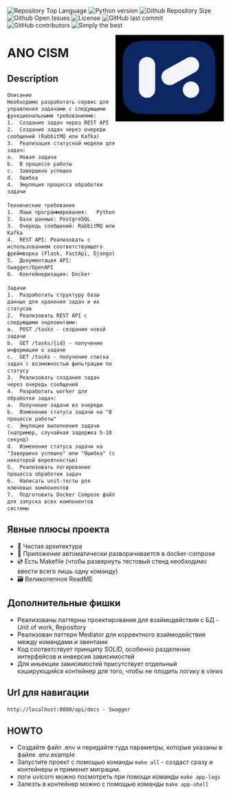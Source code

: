 ![Repository Top Language](https://img.shields.io/github/languages/top/Simongolovinskiy/task-scheduler)
![Python version](https://img.shields.io/badge/python-3.10-blue.svg)
![Github Repository Size](https://img.shields.io/github/repo-size/Simongolovinskiy/task-scheduler)
![Github Open Issues](https://img.shields.io/github/issues/Simongolovinskiy/task-scheduler)
![License](https://img.shields.io/badge/license-MIT-green)
![GitHub last commit](https://img.shields.io/github/last-commit/Simongolovinskiy/task-scheduler)
![GitHub contributors](https://img.shields.io/github/contributors/Simongolovinskiy/task-scheduler)
![Simply the best](https://img.shields.io/badge/simply-the%20best%20%3B%29-orange)

<img align="right" width="50%" src="images/image.jpg">

# ANO CISM

## Description
```
Описание
Необходимо разработать сервис для управления задачами с следующими функциональными требованиями:
1.	Создание задач через REST API
2.	Создание задач через очереди сообщений (RabbitMQ или Kafka)
3.	Реализация статусной модели для задач:
a.	Новая задача
b.	В процессе работы
c.	Завершено успешно
d.	Ошибка
4.	Эмуляция процесса обработки задачи

Технические требования
1.	Язык программирования:   Python
2.	База данных: PostgreSQL
3.	Очередь сообщений: RabbitMQ или Kafka
4.	REST API: Реализовать с использованием соответствующего фреймворка (Flask, FastApi, Django)
5.	Документация API: Swagger/OpenAPI
6.	Контейнеризация: Docker

Задачи
1.	Разработать структуру базы данных для хранения задач и их статусов
2.	Реализовать REST API с следующими эндпоинтами:
a.	POST /tasks - создание новой задачи
b.	GET /tasks/{id} - получение информации о задаче
c.	GET /tasks - получение списка задач с возможностью фильтрации по статусу
3.	Реализовать создание задач через очередь сообщений
4.	Разработать worker для обработки задач:
a.	Получение задачи из очереди
b.	Изменение статуса задачи на "В процессе работы"
c.	Эмуляция выполнения задачи (например, случайная задержка 5-10 секунд)
d.	Изменение статуса задачи на "Завершено успешно" или "Ошибка" (с некоторой вероятностью)
5.	Реализовать логирование процесса обработки задач
6.	Написать unit-тесты для ключевых компонентов
7.	Подготовить Docker Compose файл для запуска всех компонентов системы

```

## Явные плюсы проекта

- :trident: Чистая архитектура
- :book: Приложение автоматически разворачивается в docker-compose
- :cd: Есть Makefile (чтобы развернуть тестовый стенд необходимо ввести всего лишь одну команду)
- :card_file_box: Великолепное ReadME

## Дополнительные фишки
- Реализованы паттерны проектирования для взаймодействия с БД - Unit of work, Repository
- Реализован паттерн Mediator для корректного взаймодействия между командами и эвентами
- Код соответствует принципу SOLID, особенно разделение интерфейсов и инверсия зависимостей
- Для иньекции зависимостей присутствует отдельный кэширующийся контейнер для того, чтобы не плодить логику в views

## Url для навигации
```http://localhost:8000/api/docs - Swagger```

## HOWTO

- Создайте файл .env и передайте туда параметры, которые указаны в файле .env.example
- Запустите проект с помощью команды `make all` - создаст сразу и контейнеры и применит миграции.
- логи uvicorn можно посмотреть при помощи команды `make app-logs`
- Залезть в контейнер можно с помощью команды `make app-shell`